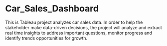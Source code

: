 # Car_Sales_Dashboard
This is Tableau project analyzes car sales data. In order to help the stakeholder make data-driven decisions, the project will analyze and extract real time insights to address important questions, monitor progress and identify trends opportunities for growth.
